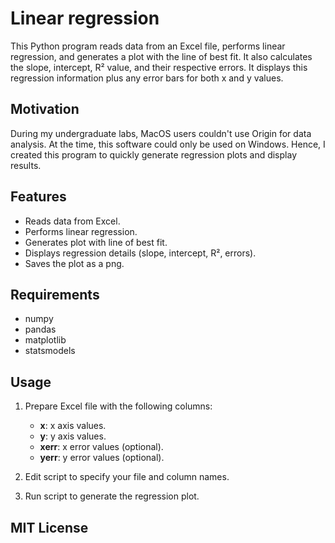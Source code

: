 # Linear regression 

This Python program reads data from an Excel file, performs linear regression, and generates a plot with the line of best fit. It also calculates the slope, 
intercept, R² value, and their respective errors. It displays this regression information plus any error bars for both x and y values.

## Motivation

During my undergraduate labs, MacOS users couldn't use Origin for data analysis. At the time, this software could only be used on Windows. Hence, I created this 
program to quickly generate regression plots and display results.

## Features

- Reads data from Excel.
- Performs linear regression.
- Generates plot with line of best fit.
- Displays regression details (slope, intercept, R², errors).
- Saves the plot as a png.

## Requirements

- numpy
- pandas
- matplotlib
- statsmodels

## Usage

1. Prepare Excel file with the following columns:
   - **x**: x axis values.
   - **y**: y axis values.
   - **xerr**: x error values (optional).
   - **yerr**: y error values (optional).

2. Edit script to specify your file and column names.

3. Run script to generate the regression plot.

## MIT License
